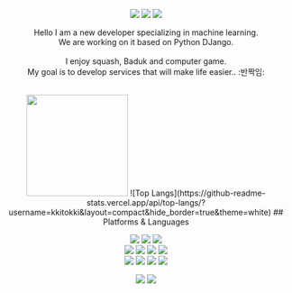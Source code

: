 <div align=center>
  <p>
  <a href="https://dawnpast12.tistory.com/category/TIL" target="_blank"><img src="https://img.shields.io/badge/Blog-DD0B78?style=flat-square&logo=GitHub%20Sponsors&logoColor=white"/></a>
  <a href="mailto:nmdkims@gmail.com" target="_blank"><img src="https://img.shields.io/badge/nmdkims@gmail.com-EA4335?style=flat-square&logo=Gmail&logoColor=white"/></a>
  <a href="https://www.linkedin.com/in/%ED%9B%88%ED%9D%AC-%EA%B9%80//" target="_blank"><img src="https://img.shields.io/badge/nmdkims-0A66C2?style=flat-square&logo=Linkedin&logoColor=white"/></a>
</p>
<p>
  Hello I am a new developer specializing in machine learning.<br/>
  We are working on it based on Python DJango.<br/><br/>
  I enjoy squash, Baduk and computer game. <br/>
  My goal is to develop services that will make life easier.. :반짝임: <br/><br/>
</p>
   <img height="180em" src="https://github-readme-stats.vercel.app/api?username=kkitokki&show_icons=true&hide_border=true&&count_private=true&include_all_commits=true" />  ![Top Langs](https://github-readme-stats.vercel.app/api/top-langs/?username=kkitokki&layout=compact&hide_border=true&theme=white)
## Platforms & Languages
<p>
  <img src="https://img.shields.io/badge/java-007396?style=for-the-badge&logo=java&logoColor=white">
  <img src="https://img.shields.io/badge/c++-00599C?style=for-the-badge&logo=c%2B%2B&logoColor=white">
  <img src="https://img.shields.io/badge/python-3776AB?style=for-the-badge&logo=python&logoColor=white">
  <br>
    <img src="https://img.shields.io/badge/html5-E34F26?style=for-the-badge&logo=html5&logoColor=white">
  <img src="https://img.shields.io/badge/css-1572B6?style=for-the-badge&logo=css3&logoColor=white">
  <img src="https://img.shields.io/badge/javascript-F7DF1E?style=for-the-badge&logo=javascript&logoColor=black">
  <img src="https://img.shields.io/badge/jquery-0769AD?style=for-the-badge&logo=jquery&logoColor=white">
  <br>
     <img src="https://img.shields.io/badge/mongoDB-47A248?style=for-the-badge&logo=MongoDB&logoColor=white">
    <img src="https://img.shields.io/badge/django-092E20?style=for-the-badge&logo=django&logoColor=white">
  <img src="https://img.shields.io/badge/flask-000000?style=for-the-badge&logo=flask&logoColor=white">
      <img src="https://img.shields.io/badge/bootstrap-7952B3?style=for-the-badge&logo=bootstrap&logoColor=white">
  <br>
</p>
<p>
  <img src="https://img.shields.io/badge/github-181717?style=for-the-badge&logo=github&logoColor=white">
  <img src="https://img.shields.io/badge/git-F05032?style=for-the-badge&logo=git&logoColor=white">
</p>
</div>
</div>
